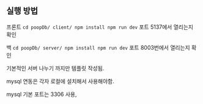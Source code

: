 ## 실행 방법 

프론트
``` cd poopDb/ client/ npm install npm run dev ```
포트 5137에서 열리는지 확인 

백 
``` cd poopDb/ server/ npm install npm run dev ```
포트 8003번에서 열리는지 확인

기본적인 서버 나누기 까지만 템플릿 작성됨. 

mysql 연동은 각자 로컬에 설치해서 사용해야함.

mysql 기본 포트는 3306 사용, 
